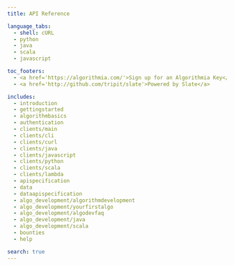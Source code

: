 ```yaml
---
title: API Reference

language_tabs:
  - shell: cURL
  - python
  - java
  - scala
  - javascript

toc_footers:
  - <a href='https://algorithmia.com/'>Sign up for an Algorithmia Key</a>
  - <a href='http://github.com/tripit/slate'>Powered by Slate</a>

includes:
  - introduction
  - gettingstarted
  - algorithmbasics
  - authentication
  - clients/main
  - clients/cli
  - clients/curl
  - clients/java
  - clients/javascript
  - clients/python
  - clients/scala
  - clients/lambda
  - apispecification
  - data
  - dataapispecification
  - algo_development/algorithmdevelopment
  - algo_development/yourfirstalgo
  - algo_development/algodevfaq
  - algo_development/java
  - algo_development/scala
  - bounties
  - help

search: true
---
```

